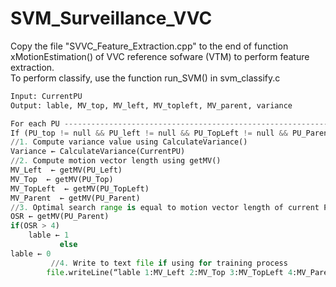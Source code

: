 # SVM_Surveillance_VVC
Copy the file "SVVC_Feature_Extraction.cpp" to the end of function xMotionEstimation() of VVC reference sofware (VTM) to perform feature extraction.  
To perform classify, use the function run_SVM() in svm_classify.c
```python
Input: CurrentPU
Output: lable, MV_top, MV_left, MV_topleft, MV_parent, variance

For each PU -----------------------------------------------------------------------------
If (PU_top != null && PU_left != null && PU_TopLeft != null && PU_Parent != null)
//1. Compute variance value using CalculateVariance()
Variance ← CalculateVariance(CurrentPU)
//2. Compute motion vector length using getMV()
MV_Left  ← getMV(PU_Left)	
MV_Top  ← getMV(PU_Top)
MV_TopLeft  ← getMV(PU_TopLeft)
MV_Parent  ← getMV(PU_Parent)
//3. Optimal search range is equal to motion vector length of current PU
OSR ← getMV(PU_Parent)
if(OSR > 4)
	lable ← 1
           else
lable ← 0
         //4. Write to text file if using for training process
        file.writeLine(“lable 1:MV_Left 2:MV_Top 3:MV_TopLeft 4:MV_Parent 5:Variance” )

```
